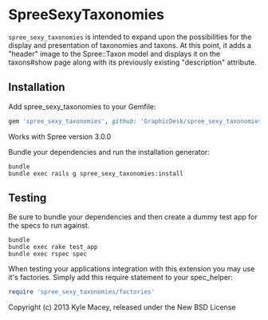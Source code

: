 SpreeSexyTaxonomies
===================

`spree_sexy_taxonomies` is intended to expand upon the possibilities for the display and presentation of 
taxonomies and taxons. At this point, it adds a "header" image to the Spree::Taxon model and displays it 
on the taxons#show page along with its previously existing "description" attribute. 

Installation
------------

Add spree_sexy_taxonomies to your Gemfile:

```ruby
gem 'spree_sexy_taxonomies', github: 'GraphicDesk/spree_sexy_taxonomies'
```
Works with Spree version 3.0.0

Bundle your dependencies and run the installation generator:

```shell
bundle
bundle exec rails g spree_sexy_taxonomies:install
```

Testing
-------

Be sure to bundle your dependencies and then create a dummy test app for the specs to run against.

```shell
bundle
bundle exec rake test_app
bundle exec rspec spec
```

When testing your applications integration with this extension you may use it's factories.
Simply add this require statement to your spec_helper:

```ruby
require 'spree_sexy_taxonomies/factories'
```

Copyright (c) 2013 Kyle Macey, released under the New BSD License
